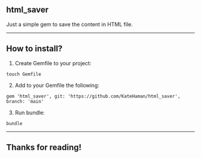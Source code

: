 ## html_saver

Just a simple gem to save the content in HTML file. 

------------------------------------------------------------------------------------------------------------

## How to install?

1. Create Gemfile to your project:
```
touch Gemfile
```
2. Add to your Gemfile the following:
```
gem 'html_saver', git: 'https://github.com/KateHaman/html_saver', branch: 'main'
```
3. Run bundle:
```
bundle
```
------------------------------------------------------------------------------------------------------------

## Thanks for reading!
